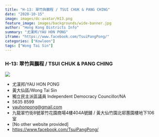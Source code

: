 ```yaml
---
title: "H-13: 翠竹與鵬程 / TSUI CHUK & PANG CHING"
date: "2020-10-15"
image: images/dc-avatar/H13.png
feature_image: images/backgrounds/wide-banner.jpg
author: "Hong Kong Districts Info"
summary: "尤漢邦/YAU HON PONG"
iframe: "https://www.facebook.com/TsuiPangPong/"
categories: ["Kowloon"]
tags: ["Wong Tai Sin"]
---
```


### H-13: 翠竹與鵬程 / TSUI CHUK & PANG CHING  
![](/images/dc-avatar/H13.png)  

 - 尤漢邦/YAU HON PONG  
 - 黃大仙區/Wong Tai Sin  
 - 獨立民主派區議員 Independent Democracy Councillor/NA  
 - 5635 8599  
 - yauhonpong@gmail.com  
 - 九龍翠竹街8號翠竹花園商場4樓404A號舖 / 黃大仙竹園北邨蕙園樓地下106室  
 - [No other website provided]  
 - https://www.facebook.com/TsuiPangPong/
